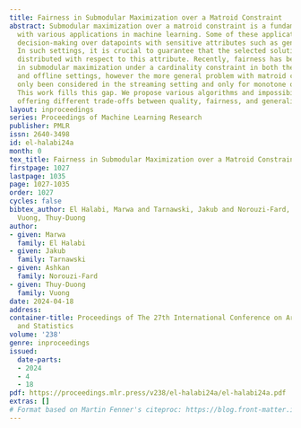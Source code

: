 ```yaml
---
title: Fairness in Submodular Maximization over a Matroid Constraint
abstract: Submodular maximization over a matroid constraint is a fundamental problem
  with various applications in machine learning. Some of these applications involve
  decision-making over datapoints with sensitive attributes such as gender or race.
  In such settings, it is crucial to guarantee that the selected solution is fairly
  distributed with respect to this attribute. Recently, fairness has been investigated
  in submodular maximization under a cardinality constraint in both the streaming
  and offline settings, however the more general problem with matroid constraint has
  only been considered in the streaming setting and only for monotone objectives.
  This work fills this gap. We propose various algorithms and impossibility results
  offering different trade-offs between quality, fairness, and generality.
layout: inproceedings
series: Proceedings of Machine Learning Research
publisher: PMLR
issn: 2640-3498
id: el-halabi24a
month: 0
tex_title: Fairness in Submodular Maximization over a Matroid Constraint
firstpage: 1027
lastpage: 1035
page: 1027-1035
order: 1027
cycles: false
bibtex_author: El Halabi, Marwa and Tarnawski, Jakub and Norouzi-Fard, Ashkan and
  Vuong, Thuy-Duong
author:
- given: Marwa
  family: El Halabi
- given: Jakub
  family: Tarnawski
- given: Ashkan
  family: Norouzi-Fard
- given: Thuy-Duong
  family: Vuong
date: 2024-04-18
address:
container-title: Proceedings of The 27th International Conference on Artificial Intelligence
  and Statistics
volume: '238'
genre: inproceedings
issued:
  date-parts:
  - 2024
  - 4
  - 18
pdf: https://proceedings.mlr.press/v238/el-halabi24a/el-halabi24a.pdf
extras: []
# Format based on Martin Fenner's citeproc: https://blog.front-matter.io/posts/citeproc-yaml-for-bibliographies/
---
```

